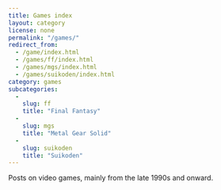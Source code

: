 ```yaml
---
title: Games index
layout: category
license: none
permalink: "/games/"
redirect_from:
  - /game/index.html
  - /games/ff/index.html
  - /games/mgs/index.html
  - /games/suikoden/index.html
category: games
subcategories:
  -
    slug: ff
    title: "Final Fantasy"
  -
    slug: mgs
    title: "Metal Gear Solid"
  -
    slug: suikoden
    title: "Suikoden"
---
```


Posts on video games, mainly from the late 1990s and onward.
